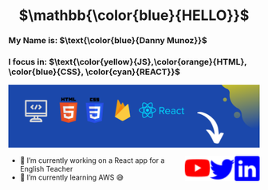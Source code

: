 <h1 align='center'>$\mathbb{\color{blue}{HELLO}}$</h1>
<h3>My Name is: $\text{\color{blue}{Danny Munoz}}$</h3>
<h3>I focus in: $\text{\color{yellow}{JS},\color{orange}{HTML}, \color{blue}{CSS}, \color{cyan}{REACT}}$</h3>
<img src="https://github.com/DonnyMz/DonnyMz/blob/main/githubImages/code.png" />

<section>
<picture >
  <a href='https://www.linkedin.com/in/danny-munoz-reyes-074956231' >
  <img alt="Shows an illustrated social link to my Twitter account" src="https://github.com/DonnyMz/DonnyMz/blob/main/githubImages/linkedin.svg" width="50" height="50" align='right'> 
  </a>
</picture>
  <section>
<picture >
  <a href='https://twitter.com/DoniMunoz'>
  <img alt="Shows an illustrated social link to my Twitter account" src="https://github.com/DonnyMz/DonnyMz/blob/main/githubImages/twitter.svg" width="50" height="50" align='right'> 
  </a>
</picture>
  <picture >
  <a href=''>
  <img alt="Shows an illustrated social link to my Youtube channel" src="https://github.com/DonnyMz/DonnyMz/blob/main/githubImages/youtube.svg" width="50" height="50" align='right'> 
  </a>
</picture>
  </section>
  
  - 🔭 I’m currently working on a React app for a English Teacher
- 🌱 I’m currently learning AWS 😅
<!--
**DonnyMz/DonnyMz** is a ✨ _special_ ✨ repository because its `README.md` (this file) appears on your GitHub profile.

Here are some ideas to get you started:

- 🔭 I’m currently working on ...
- 🌱 I’m currently learning ...
- 👯 I’m looking to collaborate on ...
- 🤔 I’m looking for help with ...
- 💬 Ask me about ...
- 📫 How to reach me: ...
- 😄 Pronouns: ...
- ⚡ Fun fact: ...
-->
